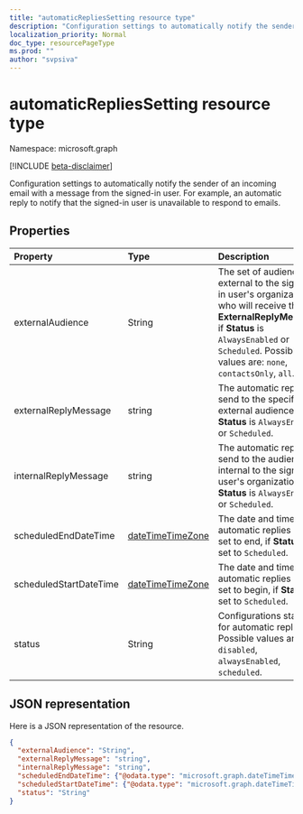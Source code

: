 ```yaml
---
title: "automaticRepliesSetting resource type"
description: "Configuration settings to automatically notify the sender of an incoming email with a message from the "
localization_priority: Normal
doc_type: resourcePageType
ms.prod: ""
author: "svpsiva"
---
```


# automaticRepliesSetting resource type

Namespace: microsoft.graph

[!INCLUDE [beta-disclaimer](../../includes/beta-disclaimer.md)]

Configuration settings to automatically notify the sender of an incoming email with a message from the
signed-in user. For example, an automatic reply to notify that the signed-in user is unavailable to
respond to emails.


## Properties
| Property	   | Type	|Description|
|:---------------|:--------|:----------|
|externalAudience|String| The set of audience external to the signed-in user's organization who will receive the **ExternalReplyMessage**, if **Status** is `AlwaysEnabled` or `Scheduled`. Possible values are: `none`, `contactsOnly`, `all`.|
|externalReplyMessage|string|The automatic reply to send to the specified external audience, if **Status** is `AlwaysEnabled` or `Scheduled`.|
|internalReplyMessage|string|The automatic reply to send to the audience internal to the signed-in user's organization, if **Status** is `AlwaysEnabled` or `Scheduled`. |
|scheduledEndDateTime|[dateTimeTimeZone](datetimetimezone.md)|The date and time that automatic replies are set to end, if **Status** is set to `Scheduled`. |
|scheduledStartDateTime|[dateTimeTimeZone](datetimetimezone.md)|The date and time that automatic replies are set to begin, if **Status** is set to `Scheduled`.|
|status|String|Configurations status for automatic replies. Possible values are: `disabled`, `alwaysEnabled`, `scheduled`.|

## JSON representation

Here is a JSON representation of the resource.

<!-- {
  "blockType": "resource",
  "optionalProperties": [

  ],
  "@odata.type": "microsoft.graph.automaticRepliesSetting"
}-->

```json
{
  "externalAudience": "String",
  "externalReplyMessage": "string",
  "internalReplyMessage": "string",
  "scheduledEndDateTime": {"@odata.type": "microsoft.graph.dateTimeTimeZone"},
  "scheduledStartDateTime": {"@odata.type": "microsoft.graph.dateTimeTimeZone"},
  "status": "String"
}

```

<!-- uuid: 8fcb5dbc-d5aa-4681-8e31-b001d5168d79
2015-10-25 14:57:30 UTC -->
<!--
{
  "type": "#page.annotation",
  "description": "automaticRepliesSetting resource",
  "keywords": "",
  "section": "documentation",
  "tocPath": "",
  "suppressions": []
}
-->


